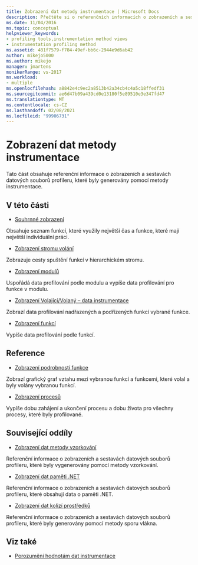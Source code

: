 ```yaml
---
title: Zobrazení dat metody instrumentace | Microsoft Docs
description: Přečtěte si o referenčních informacích o zobrazeních a sestavách datových souborů profileru, které byly generovány pomocí metody instrumentace.
ms.date: 11/04/2016
ms.topic: conceptual
helpviewer_keywords:
- profiling tools,instrumentation method views
- instrumentation profiling method
ms.assetid: 481f7579-f784-49ef-bb6c-2944e9d6ab42
author: mikejo5000
ms.author: mikejo
manager: jmartens
monikerRange: vs-2017
ms.workload:
- multiple
ms.openlocfilehash: a8842e4c9ec2a8513b42a34cb4c4a5c18ffedf31
ms.sourcegitcommit: ae6d47b09a439cd0e13180f5e89510e3e347fd47
ms.translationtype: MT
ms.contentlocale: cs-CZ
ms.lasthandoff: 02/08/2021
ms.locfileid: "99906731"
---
```

# <a name="instrumentation-method-data-views"></a>Zobrazení dat metody instrumentace
Tato část obsahuje referenční informace o zobrazeních a sestavách datových souborů profileru, které byly generovány pomocí metody instrumentace.

## <a name="in-this-section"></a>V této části
- [Souhrnné zobrazení](../profiling/summary-view-instrumentation-data.md)

 Obsahuje seznam funkcí, které využily největší čas a funkce, které mají největší individuální práci.

- [Zobrazení stromu volání](../profiling/call-tree-view-instrumentation-data.md)

 Zobrazuje cesty spuštění funkcí v hierarchickém stromu.

- [Zobrazení modulů](../profiling/modules-view-instrumentation-data.md)

 Uspořádá data profilování podle modulu a vypíše data profilování pro funkce v modulu.

- [Zobrazení Volající/Volaný – data instrumentace](../profiling/caller-callee-view-instrumentation-data.md)

 Zobrazí data profilování nadřazených a podřízených funkcí vybrané funkce.

- [Zobrazení funkcí](../profiling/functions-view-instrumentation-data.md)

 Vypíše data profilování podle funkcí.

## <a name="reference"></a>Reference
- [Zobrazení podrobností funkce](../profiling/function-details-view.md)

 Zobrazí grafický graf vztahu mezi vybranou funkcí a funkcemi, které volal a byly volány vybranou funkcí.

- [Zobrazení procesů](../profiling/process-view.md)

 Vypíše dobu zahájení a ukončení procesu a dobu života pro všechny procesy, které byly profilované.

## <a name="related-sections"></a>Související oddíly
- [Zobrazení dat metody vzorkování](../profiling/profiler-sampling-method-data-views.md)

 Referenční informace o zobrazeních a sestavách datových souborů profileru, které byly vygenerovány pomocí metody vzorkování.

- [Zobrazení dat paměti .NET](../profiling/dotnet-memory-data-views.md)

 Referenční informace o zobrazeních a sestavách datových souborů profileru, které obsahují data o paměti .NET.

- [Zobrazení dat kolizí prostředků](../profiling/resource-contention-data-views.md)

 Referenční informace o zobrazeních a sestavách datových souborů profileru, které byly generovány pomocí metody sporu vlákna.

## <a name="see-also"></a>Viz také
- [Porozumění hodnotám dat instrumentace](../profiling/understanding-instrumentation-data-values.md)
